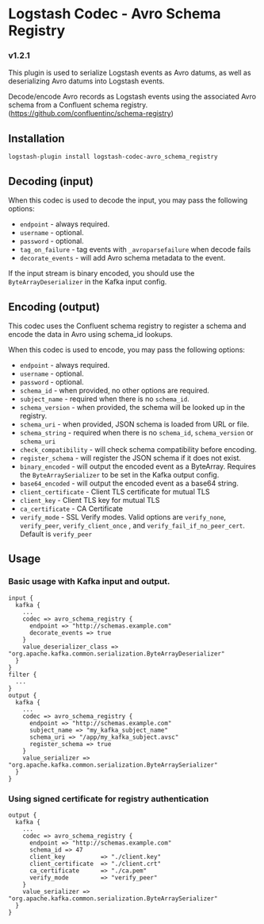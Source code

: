 # Logstash Codec - Avro Schema Registry

### v1.2.1

This plugin is used to serialize Logstash events as
Avro datums, as well as deserializing Avro datums into
Logstash events.

Decode/encode Avro records as Logstash events using the 
associated Avro schema from a Confluent schema registry.
(https://github.com/confluentinc/schema-registry)

## Installation

```
logstash-plugin install logstash-codec-avro_schema_registry
```

##  Decoding (input)

When this codec is used to decode the input, you may pass the following options:
- ``endpoint`` - always required.
- ``username`` - optional.
- ``password`` - optional.
- ``tag_on_failure`` - tag events with ``_avroparsefailure`` when decode fails
- ``decorate_events`` - will add Avro schema metadata to the event.


If the input stream is binary encoded, you should use the ``ByteArrayDeserializer``
in the Kafka input config.

## Encoding (output)

This codec uses the Confluent schema registry to register a schema and
encode the data in Avro using schema_id lookups.

When this codec is used to encode, you may pass the following options:
- ``endpoint`` - always required.
- ``username`` - optional.
- ``password`` - optional.
- ``schema_id`` - when provided, no other options are required.
- ``subject_name`` - required when there is no ``schema_id``.
- ``schema_version`` - when provided, the schema will be looked up in the registry.
- ``schema_uri`` - when provided, JSON schema is loaded from URL or file.
- ``schema_string`` - required when there is no ``schema_id``, ``schema_version`` or ``schema_uri``
- ``check_compatibility`` - will check schema compatibility before encoding.
- ``register_schema`` - will register the JSON schema if it does not exist.
- ``binary_encoded`` - will output the encoded event as a ByteArray.
  Requires the ``ByteArraySerializer`` to be set in the Kafka output config.
- ``base64_encoded`` - will output the encoded event as a base64 string.
- ``client_certificate`` -  Client TLS certificate for mutual TLS
- ``client_key`` -  Client TLS key for mutual TLS
- ``ca_certificate`` -  CA Certificate
- ``verify_mode`` -  SSL Verify modes.  Valid options are `verify_none`, `verify_peer`,  `verify_client_once` , and `verify_fail_if_no_peer_cert`.  Default is `verify_peer`

  

## Usage

### Basic usage with Kafka input and output.

```
input {
  kafka {
    ...
    codec => avro_schema_registry {
      endpoint => "http://schemas.example.com"
      decorate_events => true
    }
    value_deserializer_class => "org.apache.kafka.common.serialization.ByteArrayDeserializer"
  }
}
filter {
  ...
}
output {
  kafka {
    ...
    codec => avro_schema_registry {
      endpoint => "http://schemas.example.com"
      subject_name => "my_kafka_subject_name"
      schema_uri => "/app/my_kafka_subject.avsc"
      register_schema => true
    }
    value_serializer => "org.apache.kafka.common.serialization.ByteArraySerializer"
  }
}
```

### Using signed certificate for registry authentication

```
output {
  kafka {
    ...
    codec => avro_schema_registry {
      endpoint => "http://schemas.example.com"
      schema_id => 47
      client_key          => "./client.key"
      client_certificate  => "./client.crt"
      ca_certificate      => "./ca.pem"
      verify_mode         => "verify_peer"
    }
    value_serializer => "org.apache.kafka.common.serialization.ByteArraySerializer"
  }
}
```

